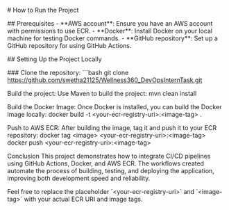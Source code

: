 \# How to Run the Project

\## Prerequisites - \*\*AWS account\*\*: Ensure you have an AWS account
with permissions to use ECR. - \*\*Docker\*\*: Install Docker on your
local machine for testing Docker commands. - \*\*GitHub repository\*\*:
Set up a GitHub repository for using GitHub Actions.

\## Setting Up the Project Locally

\### Clone the repository: \`\`\`bash git clone
https://github.com/swetha21125/Wellness360_DevOpsInternTask.git

Build the project: Use Maven to build the project: mvn clean install

Build the Docker Image: Once Docker is installed, you can build the
Docker image locally: docker build -t
\<your-ecr-registry-uri\>:\<image-tag\> .

Push to AWS ECR: After building the image, tag it and push it to your
ECR repository: docker tag \<image\>
\<your-ecr-registry-uri\>:\<image-tag\> docker push
\<your-ecr-registry-uri\>:\<image-tag\>

Conclusion This project demonstrates how to integrate CI/CD pipelines
using GitHub Actions, Docker, and AWS ECR. The workflows created
automate the process of building, testing, and deploying the
application, improving both development speed and reliability.

Feel free to replace the placeholder \`\<your-ecr-registry-uri\>\` and
\`\<image-tag\>\` with your actual ECR URI and image tags.
